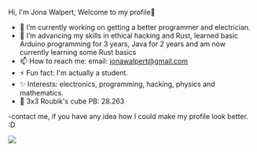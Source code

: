 Hi, I'm Jona Walpert, Welcome to my profile👋

- 🔭 I’m currently working on getting a better programmer and electrician.
- 🌱 I’m advancing my skills in ethical hacking and Rust, learned basic Arduino programming for 3 years, Java for 2 years and am now currently learning some Rust basics
- 📫 How to reach me: email: jonawalpert@gmail.com
- ⚡ Fun fact: I'm actually a student.
- ✨ Interests: electronics, programming, hacking, physics and mathematics.
- 👑 3x3 Roubik's cube PB: 28.263

-contact me, if you have any idea how I could make my profile look better. :D

<img src="https://github-readme-stats.vercel.app/api?username=Jona-Walpert&&show_icons=true&title_color=880088&icon_color=bb2acf&text_color=daf7dc&bg_color=191919">
